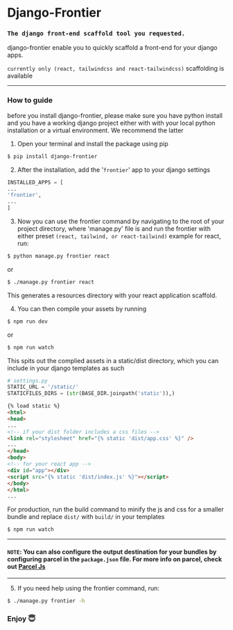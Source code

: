 # Django-Frontier

### `The django front-end scaffold tool you requested.`

django-frontier enable you to quickly scaffold a front-end for your django apps.

`currently only (react, tailwindcss and react-tailwindcss)` scaffolding is available

---

### How to guide

before you install django-frontier, please make sure you have python install and you have a working django project either with with your local python installation or a virtual environment. We recommend the latter

1. Open your terminal and install the package using pip

```bash
$ pip install django-frontier
```

2. After the installation, add the '`frontier`' app to your django settings

```python
INSTALLED_APPS = [
...
'frontier',
...
]
```

3. Now you can use the frontier command by navigating to the root of your project directory, where 'manage.py' file is and run the frontier with either preset `(react, tailwind, or react-tailwind)`
   example for react, run:

```bash
$ python manage.py frontier react
```

or

```bash
$ ./manage.py frontier react
```

This generates a resources directory with your react application scaffold.

4. You can then compile your assets by running

```bash
$ npm run dev
```

or

```bash
$ npm run watch
```

This spits out the complied assets in a static/dist directory, which you can include in your django templates as such

```python
# settings.py
STATIC_URL = '/static/'
STATICFILES_DIRS = (str(BASE_DIR.joinpath('static')),)
```

```html
{% load static %}
<html>
<head>
...
<!-- if your dist folder includes a css files -->
<link rel="stylesheet" href="{% static 'dist/app.css' %}" />
...
</head>
<body>
<!-- for your react app -->
<div id="app"></div>
<script src="{% static 'dist/index.js' %}"></script>
</body>
</html>
...
```

For production, run the build command to minify the js and css for a smaller bundle and replace `dist/` with `build/` in your templates

```bash
$ npm run watch
```

---

#### `NOTE`: You can also configure the output destination for your bundles by configuring parcel in the `package.json` file. For more info on parcel, check out [Parcel Js](https://parceljs.org)

---

5. If you need help using the frontier command, run:

```bash
$ ./manage.py frontier -h
```

### Enjoy 😇
